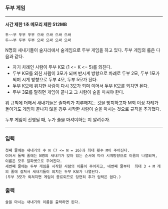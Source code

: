 ### 두부 게임
---
**시간 제한 1초 메모리 제한 512MB**  
```
두~~부 두부 두부 으싸 으싸 으싸 으싸
두~~부 두부 두부 으싸 으싸 으싸 으싸
```
N명의 새내기들이 술자리에서 술게임으로 두부 게임을 하고 있다.
두부 게임의 룰은 다음과 같다.

- 자기 차례인 사람이 두부 K모 (1 <= K <= 5)를 외친다.
- 두부 K모를 외친 사람이 3모가 되며 반시계 방향으로 차례로 두부 2모, 두부 1모가 되며 시계 방향으로 두부 4모, 두부 5모가 된다.
- 두부 K모에 위치한 사람이 다시 3모가 되며 이어서 두부 K모를 외치면 된다.
- 두부 3모를 말하면 게임이 끝나고 그 사람이 술을 마셔야 한다.


위 규칙에 더해서 새내기들은 술자리가 지루해지는 것을 방지하고자 M회 이상 차례가 돌아가도 게임이 끝나지 않을 경우
시작한 사람이 술을 마시는 것으로 규칙을 추가했다.

두부 게임이 진행될 때, 누가 술을 마셔야하는 지 알려주자.

---

### 입력
```
첫째 줄에는 새내기의 수 N (7 <= N = 26)과 최대 횟수 M이 주어진다.
이어서 둘째 줄에는 N명의 새내기가 앉아 있는 순서에 따라 시계방향으로 이름이 나열되며, 이름은 모두 알파벳으로 주어진다.
세번째 줄에는 두부 게임을 시작한 사람의 이름이 주어지고, 네번째 줄부터  최대 3 + M 개의 줄에 걸쳐서 새내기들이 외치는 두부 K모가 나열된다.
(두부 3모가 외쳐지면 게임이 종료되므로 당연히 추가 입력은 없다.)
```
### 출력
```
술을 마시는 새내기의 이름을 출력하면 된다.
```
